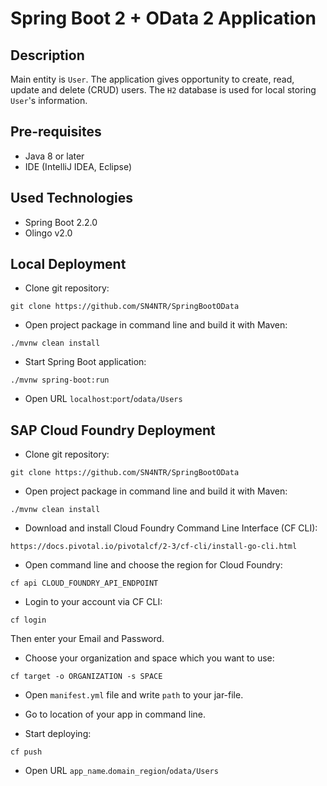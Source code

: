 # Spring Boot 2 + OData 2 Application

Description
---

Main entity is `User`. The application gives opportunity to create, read, update and delete (CRUD) users.
The `H2` database is used for local storing `User`'s information.

Pre-requisites
---

* Java 8 or later
* IDE (IntelliJ IDEA, Eclipse)

Used Technologies
---

* Spring Boot 2.2.0
* Olingo v2.0

Local Deployment
---

* Clone git repository:

```
git clone https://github.com/SN4NTR/SpringBootOData
```

* Open project package in command line and build it with Maven:

```
./mvnw clean install
```

* Start Spring Boot application:

```
./mvnw spring-boot:run
```

* Open URL `localhost`:`port`/`odata/Users`

SAP Cloud Foundry Deployment
---

* Clone git repository:

```
git clone https://github.com/SN4NTR/SpringBootOData
```

* Open project package in command line and build it with Maven:

```
./mvnw clean install
```

* Download and install Cloud Foundry Command Line Interface (CF CLI):

```
https://docs.pivotal.io/pivotalcf/2-3/cf-cli/install-go-cli.html
```

* Open command line and choose the region for Cloud Foundry:

```
cf api CLOUD_FOUNDRY_API_ENDPOINT
```

* Login to your account via CF CLI:

```
cf login
```

Then enter your Email and Password.

* Choose your organization and space which you want to use:

```
cf target -o ORGANIZATION -s SPACE
```

* Open `manifest.yml` file and write `path` to your jar-file.

* Go to location of your app in command line.

* Start deploying:

```
cf push
```

* Open URL `app_name`.`domain_region`/`odata/Users`